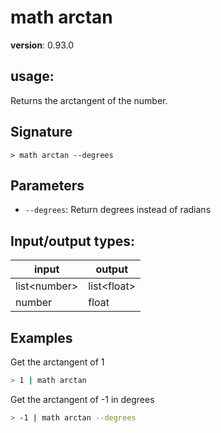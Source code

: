 # math arctan

**version**: 0.93.0

## **usage**:

Returns the arctangent of the number.

## Signature

`> math arctan --degrees`

## Parameters

- `--degrees`: Return degrees instead of radians

## Input/output types:

| input          | output        |
| -------------- | ------------- |
| list\<number\> | list\<float\> |
| number         | float         |

## Examples

Get the arctangent of 1

```bash
> 1 | math arctan
```

Get the arctangent of -1 in degrees

```bash
> -1 | math arctan --degrees
```
